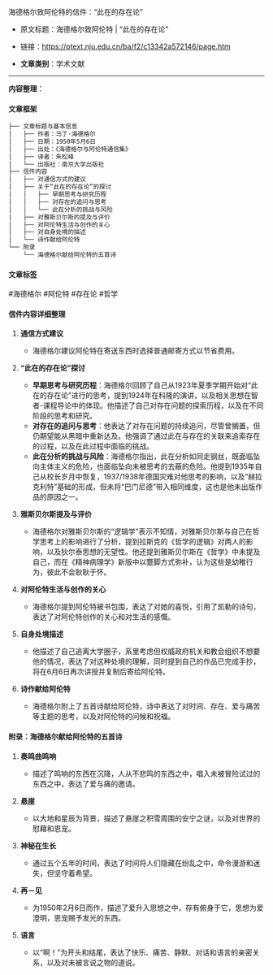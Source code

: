 海德格尔致阿伦特的信件：“此在的存在论”
- 原文标题：海德格尔致阿伦特 | “此在的存在论”
- 链接：<https://ptext.nju.edu.cn/ba/f2/c13342a572146/page.htm>

- **文章类别**：学术文献

---

**内容整理**：

#### 文章框架

```markdown
├── 文章标题与基本信息
│   ├── 作者：马丁·海德格尔
│   ├── 日期：1950年5月6日
│   ├── 出处：《海德格尔与阿伦特通信集》
│   ├── 译者：朱松峰
│   └── 出版社：南京大学出版社
├── 信件内容
│   ├── 对通信方式的建议
│   ├── 关于“此在的存在论”的探讨
│   │   ├── 早期思考与研究历程
│   │   ├── 对存在的追问与思考
│   │   └── 此在分析的挑战与风险
│   ├── 对雅斯贝尔斯的提及与评价
│   ├── 对阿伦特生活与创作的关心
│   ├── 对自身处境的描述
│   └── 诗作献给阿伦特
└── 附录
    └── 海德格尔献给阿伦特的五首诗
```

#### 文章标签

#海德格尔 #阿伦特 #存在论 #哲学

#### 信件内容详细整理

1. **通信方式建议**
   - 海德格尔建议阿伦特在寄送东西时选择普通邮寄方式以节省费用。

2. **“此在的存在论”探讨**
   - **早期思考与研究历程**：海德格尔回顾了自己从1923年夏季学期开始对“此在的存在论”进行的思考，提到1924年在科隆的演讲，以及相关思想在智者-课程导论中的体现。他描述了自己对存在问题的探索历程，以及在不同阶段的思考和研究。
   - **对存在的追问与思考**：他表达了对存在问题的持续追问，尽管曾搁置，但仍期望能从黑暗中重新达及。他强调了通过此在与存在的关联来追索存在的过程，以及在此过程中面临的挑战。
   - **此在分析的挑战与风险**：海德格尔指出，此在分析如同走钢丝，既面临坠向主体主义的危险，也面临坠向未被思考的去蔽的危险。他提到1935年自己从校长岁月中恢复，1937/1938年德国灾难对他思考的影响，以及“赫拉克利特”基础的形成，但未将“巴门尼德”带入相同维度，这也是他未出版作品的原因之一。

3. **雅斯贝尔斯提及与评价**
   - 海德格尔对雅斯贝尔斯的“逻辑学”表示不知情，对雅斯贝尔斯与自己在哲学思考上的影响进行了分析，提到拉斯克的《哲学的逻辑》对两人的影响，以及狄尔泰思想的无望性。他还提到雅斯贝尔斯在《哲学》中未提及自己，而在《精神病理学》新版中以蹩脚方式弥补，认为这些是幼稚行为，彼此不会耿耿于怀。

4. **对阿伦特生活与创作的关心**
   - 海德格尔提到阿伦特被书包围，表达了对她的喜悦，引用了凯勒的诗句，表达了对阿伦特创作的关心和对生活的感慨。

5. **自身处境描述**
   - 他描述了自己逃离大学圈子，系里考虑但权威政府机关和教会组织不想要他的情况，表达了对这种处境的理解，同时提到自己的作品已完成手抄，将在6月6日再次讲授并复制后寄给阿伦特。

6. **诗作献给阿伦特**
   - 海德格尔附上了五首诗献给阿伦特，诗中表达了对时间、存在、爱与痛苦等主题的思考，以及对阿伦特的问候和祝福。

#### 附录：海德格尔献给阿伦特的五首诗
1. **奏鸣曲鸣响**
   - 描述了鸣响的东西在沉降，人从不悲鸣的东西之中，唱入未被冒险试过的东西之中，表达了爱与痛的邀请。

2. **悬崖**
   - 以大地和星辰为背景，描述了悬崖之积雪周围的安宁之谜，以及对世界的慰藉和恩宠。

3. **神秘在生长**
   - 通过五个五年的时间，表达了时间将人们隐藏在纷乱之中，命令漫游和迷失，但坚守着希望。

4. **再－见**
   - 为1950年2月6日而作，描述了爱升入思想之中，存有俯身于它，思想为爱澄明，恩宠赐予发光的东西。

5. **语言**
   - 以“啊！”为开头和结尾，表达了快乐、痛苦、静默、对话和语言的亲密关系，以及对未被言说之物的道说。
